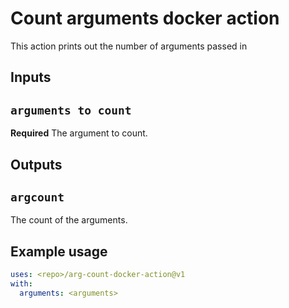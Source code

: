 # Count arguments docker action

This action prints out the number of arguments passed in

## Inputs

## `arguments to count`

**Required** The argument to count.

## Outputs

## `argcount`

The count of the arguments.

## Example usage

```yaml
uses: <repo>/arg-count-docker-action@v1
with:
  arguments: <arguments>
```
